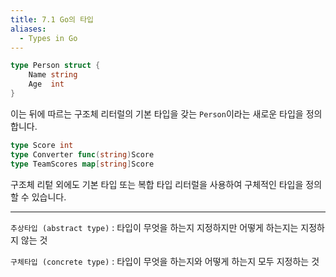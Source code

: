 ```yaml
---
title: 7.1 Go의 타입
aliases:
  - Types in Go
---
```


```go
type Person struct {
    Name string
    Age  int
}
```

이는 뒤에 따르는 구조체 리터럴의 기본 타입을 갖는 `Person`이라는 새로운 타입을 정의합니다.

```go
type Score int
type Converter func(string)Score
type TeamScores map[string]Score
```

구조체 리텉 외에도 기본 타입 또는 복합 타입 리터럴을 사용하여 구체적인 타입을 정의 할 수 있습니다.

---

`추상타입 (abstract type)`
: 타입이 무엇을 하는지 지정하지만 어떻게 하는지는 지정하지 않는 것

`구체타입 (concrete type)`
: 타입이 무엇을 하는지와 어떻게 하는지 모두 지정하는 것


